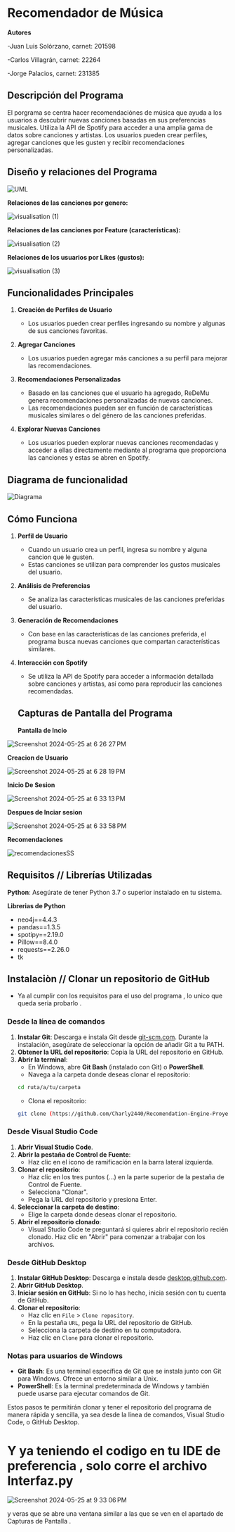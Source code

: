# Recomendador de Música

**Autores**

-Juan Luis Solórzano, carnet: 201598

-Carlos Villagrán, carnet: 22264

-Jorge Palacios, carnet: 231385

## Descripción del Programa

El porgrama se centra hacer recomendaciónes de música que ayuda a los usuarios a descubrir nuevas canciones basadas en sus preferencias musicales. Utiliza la API de Spotify para acceder a una amplia gama de datos sobre canciones y artistas. Los usuarios pueden crear perfiles, agregar canciones que les gusten y recibir recomendaciones personalizadas.

## Diseño y relaciones del Programa 

![UML ](https://github.com/Charly2440/Recomendation-Engine-Proyecto-2/assets/134471477/9ed74fb6-2497-4c2a-91ca-7b499c3a320d)

**Relaciones de las canciones por genero:** 

![visualisation (1)](https://github.com/Charly2440/Recomendation-Engine-Proyecto-2/assets/134471477/a7bcee5e-1a0b-47d9-bf98-2e13be4a995b)

**Relaciones de las canciones por Feature (características):**

![visualisation (2)](https://github.com/Charly2440/Recomendation-Engine-Proyecto-2/assets/134471477/511117f0-cce2-46b4-8f69-ef1abbb2d0c4)

**Relaciones de los usuarios por Likes (gustos):** 

![visualisation (3)](https://github.com/Charly2440/Recomendation-Engine-Proyecto-2/assets/134471477/0bc45ce0-21cb-4585-9d2c-1cf0adfa0b1e)


## Funcionalidades Principales

1. **Creación de Perfiles de Usuario**
   - Los usuarios pueden crear perfiles ingresando su nombre y algunas de sus canciones favoritas.

2. **Agregar Canciones**
   - Los usuarios pueden agregar más canciones a su perfil para mejorar las recomendaciones.

3. **Recomendaciones Personalizadas**
   - Basado en las canciones que el usuario ha agregado, ReDeMu genera recomendaciones personalizadas de nuevas canciones.
   - Las recomendaciones pueden ser en función de características musicales similares o del género de las canciones preferidas.

4. **Explorar Nuevas Canciones**
   - Los usuarios pueden explorar nuevas canciones recomendadas y acceder a ellas directamente mediante al programa que proporciona las canciones y estas se abren en Spotify.

## Diagrama de funcionalidad 

![Diagrama](https://github.com/Charly2440/Recomendation-Engine-Proyecto-2/assets/134471477/f023fcaf-f856-42c5-a7be-75f228a85a86)


## Cómo Funciona

1. **Perfil de Usuario**
   - Cuando un usuario crea un perfil, ingresa su nombre y alguna cancion que le gusten.
   - Estas canciones se utilizan para comprender los gustos musicales del usuario.

2. **Análisis de Preferencias**
   - Se analiza las características musicales de las canciones preferidas del usuario.

3. **Generación de Recomendaciones**
   - Con base en las características de las canciones preferida, el programa busca nuevas canciones que compartan características similares.
  

4. **Interacción con Spotify**
   - Se utiliza la API de Spotify para acceder a información detallada sobre canciones y artistas, así como para reproducir las canciones recomendadas.
  
   ## Capturas de Pantalla del Programa

   **Pantalla de Incio**
   
![Screenshot 2024-05-25 at 6 26 27 PM](https://github.com/Charly2440/Recomendation-Engine-Proyecto-2/assets/134471477/76732851-d9ad-491b-a4e5-df81c6e3ea8e)


**Creacion de Usuario** 

![Screenshot 2024-05-25 at 6 28 19 PM](https://github.com/Charly2440/Recomendation-Engine-Proyecto-2/assets/134471477/2b50e6a5-a0a0-4b5d-8050-b66d1d20de3f)

**Inicio De Sesion** 

![Screenshot 2024-05-25 at 6 33 13 PM](https://github.com/Charly2440/Recomendation-Engine-Proyecto-2/assets/134471477/7e505a3c-8991-4d60-a4a7-a7f088876c2e)

**Despues de Inciar sesion** 

![Screenshot 2024-05-25 at 6 33 58 PM](https://github.com/Charly2440/Recomendation-Engine-Proyecto-2/assets/134471477/ce5517ae-4aec-4cde-bc75-1c177877c645)

**Recomendaciones** 

![recomendacionesSS](https://github.com/Charly2440/Recomendation-Engine-Proyecto-2/assets/134471477/e3c24dfa-1795-4a2c-9cbe-18c6be2aed6e)



  ## Requisitos // Librerías Utilizadas
  
 **Python**: Asegúrate de tener Python 3.7 o superior instalado en tu sistema.
 
 **Librerias de Python**
- neo4j==4.4.3
- pandas==1.3.5
- spotipy==2.19.0
- Pillow==8.4.0
- requests==2.26.0
- tk





## Instalaciòn // Clonar un repositorio de GitHub

- Ya al cumplir con los requisitos para el uso del programa , lo unico que queda seria probarlo .

### Desde la línea de comandos

1. **Instalar Git**: Descarga e instala Git desde [git-scm.com](https://git-scm.com/). Durante la instalación, asegúrate de seleccionar la opción de añadir Git a tu PATH.
2. **Obtener la URL del repositorio**: Copia la URL del repositorio en GitHub.
3. **Abrir la terminal**:
   - En Windows, abre **Git Bash** (instalado con Git) o **PowerShell**.
   - Navega a la carpeta donde deseas clonar el repositorio:
    ```sh
    cd ruta/a/tu/carpeta
    ```
   - Clona el repositorio:
    ```sh
    git clone (https://github.com/Charly2440/Recomendation-Engine-Proyecto-2.git)
    ```

### Desde Visual Studio Code

1. **Abrir Visual Studio Code**.
2. **Abrir la pestaña de Control de Fuente**:
   - Haz clic en el icono de ramificación en la barra lateral izquierda.
3. **Clonar el repositorio**:
   - Haz clic en los tres puntos (...) en la parte superior de la pestaña de Control de Fuente.
   - Selecciona "Clonar".
   - Pega la URL del repositorio y presiona Enter.
4. **Seleccionar la carpeta de destino**:
   - Elige la carpeta donde deseas clonar el repositorio.
5. **Abrir el repositorio clonado**:
   - Visual Studio Code te preguntará si quieres abrir el repositorio recién clonado. Haz clic en "Abrir" para comenzar a trabajar con los archivos.

### Desde GitHub Desktop

1. **Instalar GitHub Desktop**: Descarga e instala desde [desktop.github.com](https://desktop.github.com/).
2. **Abrir GitHub Desktop**.
3. **Iniciar sesión en GitHub**: Si no lo has hecho, inicia sesión con tu cuenta de GitHub.
4. **Clonar el repositorio**:
   - Haz clic en `File` > `Clone repository`.
   - En la pestaña `URL`, pega la URL del repositorio de GitHub.
   - Selecciona la carpeta de destino en tu computadora.
   - Haz clic en `Clone` para clonar el repositorio.

### Notas para usuarios de Windows

- **Git Bash**: Es una terminal específica de Git que se instala junto con Git para Windows. Ofrece un entorno similar a Unix.
- **PowerShell**: Es la terminal predeterminada de Windows y también puede usarse para ejecutar comandos de Git.

Estos pasos te permitirán clonar y tener el repositorio del programa de manera rápida y sencilla, ya sea desde la línea de comandos, Visual Studio Code, o GitHub Desktop.

# Y ya teniendo el codigo en tu IDE de preferencia , solo corre el archivo Interfaz.py 

![Screenshot 2024-05-25 at 9 33 06 PM](https://github.com/Charly2440/Recomendation-Engine-Proyecto-2/assets/134471477/fb58a7f7-cb2a-407e-8d4e-882bb303b457)

y veras que se abre una ventana similar a las que se ven en el apartado de Capturas de Pantalla .





